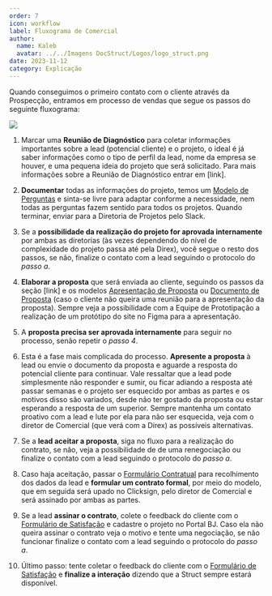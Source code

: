 ```yaml
---
order: 7
icon: workflow
label: Fluxograma de Comercial
author:
  name: Kaleb
  avatar: ../../Imagens DocStruct/Logos/logo_struct.png
date: 2023-11-12
category: Explicação
---
```


Quando conseguimos o primeiro contato com o cliente através da Prospecção, entramos em processo de vendas que segue os passos do seguinte fluxograma:

![](/Imagens-DocStruct/Comercial/fluxograma.png)

1. Marcar uma **Reunião de Diagnóstico** para coletar informações importantes sobre a lead (potencial cliente) e o projeto, o ideal é já saber informações como o tipo de perfil da lead, nome da empresa se houver, e uma pequena ideia do projeto que será solicitado. Para mais informações sobre a Reunião de Diagnóstico entrar em [link].

2. **Documentar** todas as informações do projeto, temos um [Modelo de Perguntas](https://docs.google.com/document/d/10Ue1wc7tpNOn8HKvkqfSst77uanTc86dMnFYXFW2dI8/edit?usp=sharing) e sinta-se livre para adaptar conforme a necessidade, nem todas as perguntas fazem sentido para todos os projetos. Quando terminar, enviar para a Diretoria de Projetos pelo Slack.

3. Se a **possibilidade da realização do projeto for aprovada internamente** por ambas as diretorias (às vezes dependendo do nível de complexidade do projeto passa até pela Direx), você segue  o resto dos passos, se não, finalize o contato com a lead seguindo o protocolo do *passo a*.

4. **Elaborar a proposta** que será enviada ao cliente, seguindo os passos da seção [link] e os modelos [Apresentação de Proposta](https://docs.google.com/presentation/d/1Y_aoBOgyoEF2Trfm7V5GvfoRrg01kth7WhuLkhy1hag/edit?usp=drivesdk) ou [Documento de Proposta](https://docs.google.com/document/d/1mPLhCFk3oGfqHwEB35iiWYgXRzg3HAzt2LlQG7mujjo/edit?usp=drivesdk) (caso o cliente não queira uma reunião para a apresentação da proposta). Sempre veja a possibilidade com a Equipe de Prototipação a realização de um protótipo do site no Figma para a apresentação.

5. A **proposta precisa ser aprovada internamente** para seguir no processo, senão repetir o *passo 4*.

6. Esta é a fase mais complicada do processo. **Apresente a proposta** à lead ou envie o documento da proposta e aguarde a resposta do potencial cliente para continuar. Vale ressaltar que a lead pode simplesmente não responder e sumir, ou ficar adiando a resposta até passar semanas e o projeto ser esquecido por ambas as partes e os motivos disso são variados, desde não ter gostado da proposta ou estar esperando a resposta de um superior. Sempre mantenha um contato proativo com a lead e lute por ela para não ser esquecida, veja com o diretor de Comercial (que verá com a Direx) as possíveis alternativas.

7. Se a **lead aceitar a proposta**, siga no fluxo para a realização do contrato, se não, veja a possibilidade de de uma renegociação ou finalize o contato com a lead seguindo o protocolo do *passo a*.

8. Caso haja aceitação, passar o [Formulário Contratual](https://docs.google.com/forms/d/e/1FAIpQLSeTFlVMHimgm47annll9fFmkf6DRwxq-HaVi2n3xMp0cslP6w/viewform?usp=sf_link) para recolhimento dos dados da lead e **formular um contrato formal**, por meio do modelo, que em seguida será upado no Clicksign, pelo diretor de Comercial e será assinado por ambas as partes.

9. Se a lead **assinar o contrato**, colete o feedback do cliente com o [Formulário de Satisfação](https://docs.google.com/forms/d/e/1FAIpQLSfJUYtK_alvTOVS7Wcpy7N681MoI1fJgtuVOk-xOWoVNiT4wQ/viewform?usp=sf_link) e cadastre o projeto no Portal BJ. Caso ela não queira assinar o contrato veja o motivo e tente uma negociação, se não funcionar finalize o contato com a lead seguindo o protocolo do *passo a*.

10. Último passo: tente coletar o feedback do cliente com o [Formulário de Satisfação](https://docs.google.com/forms/d/e/1FAIpQLSfJUYtK_alvTOVS7Wcpy7N681MoI1fJgtuVOk-xOWoVNiT4wQ/viewform?usp=sf_link) e **finalize a interação** dizendo que a Struct sempre estará disponível.
